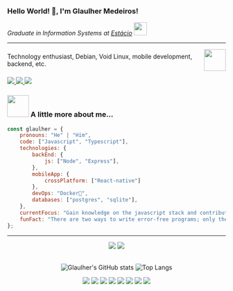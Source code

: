 ### Hello World! 🖖, I'm Glaulher Medeiros! 

<p>
  <em>
    Graduate in Information Systems at 
    <a href="https://estacio.br/estude-na-estacio/nossa-graduacao">Estácio</a>
    <img src="https://media.giphy.com/media/WUlplcMpOCEmTGBtBW/giphy.gif" width="30">
  </em>
</p>

---

<p style="display: flex; align-items: center;">
  Technology enthusiast, Debian, Void Linux, mobile development, backend, etc.
  <img src="https://media.giphy.com/media/wwg1suUiTbCY8H8vIA/giphy-downsized-large.gif" width="50" style="margin-left: 10px;">
</p>

<p align="left">
  <a href="https://www.linkedin.com/in/glaulher-medeiros-03799967/" target="_blank">
    <img src="https://img.shields.io/badge/LinkedIn-0077B5?style=for-the-badge&logo=linkedin&logoColor=white">
  </a>
  <a href="https://glaulher.github.io/" target="_blank">
    <img src="https://img.shields.io/badge/github.io-gray?style=for-the-badge&logo=github&logoColor=white">
  </a>
  <a href="https://terminaldopenguin.blogspot.com/" target="_blank">
    <img src="https://img.shields.io/badge/blog-orange?style=for-the-badge&logo=blogger&logoColor=white">
  </a>
</p>

### <img src="https://media.giphy.com/media/VgCDAzcKvsR6OM0uWg/giphy.gif" width="50"> A little more about me...  



```javascript
const glaulher = {
    pronouns: "He" | "Him",
    code: ["Javascript", "Typescript"],   
    technologies: {
        backEnd: {
            js: ["Node", "Express"],
        },
        mobileApp: {
            crossPlatform: ["React-native"]
        },
        devOps: "Docker🐳",
        databases: ["postgres", "sqlite"],      
    },    
    currentFocus: "Gain knowledge on the javascript stack and contribute to the community",
    funFact: "There are two ways to write error-free programs; only the third one works"
};

```
---
<!--START_SECTION:waka-->
<div align='center'> 
    <img src=https://img.shields.io/badge/JavaScript-F7DF1E?style=for-the-badge&logo=javascript&logoColor=black />
    <img src=https://img.shields.io/badge/TypeScript-007ACC?style=for-the-badge&logo=typescript&logoColor=white />  
</div>
  
 <br>
<div align='center'>             

![Glaulher's GitHub stats](https://github-readme-stats.vercel.app/api?username=glaulher&show_icons=true&theme=tokyonight) 
![Top Langs](https://github-readme-stats.vercel.app/api/top-langs/?username=glaulher&hide=html&layout=compact&theme=tokyonight) 

</div>

<div align='center'>   
  <img src=https://img.shields.io/badge/React_Native-20232A?style=for-the-badge&logo=react&logoColor=61DAFB />  
  <img src=https://img.shields.io/badge/Figma-F24E1E?style=for-the-badge&logo=figma&logoColor=white />
  <img src=https://img.shields.io/badge/Node.js-43853D?style=for-the-badge&logo=node-dot-js&logoColor=white />
  <img src=https://img.shields.io/badge/SQLite-07405E?style=for-the-badge&logo=sqlite&logoColor=white />
  <img src=https://img.shields.io/badge/Insomnia-5849be?style=for-the-badge&logo=Insomnia&logoColor=white /> 
  <img src=https://img.shields.io/badge/Void-Linux-ABC2AB?style=for-the-badge&logo=void&logoColor=white />
  <img src=https://img.shields.io/badge/Debian-D70A53?style=for-the-badge&logo=debian&logoColor=white />
  <img src=https://img.shields.io/badge/docker-%230db7ed.svg?style=for-the-badge&logo=docker&logoColor=white />
</div>
  
